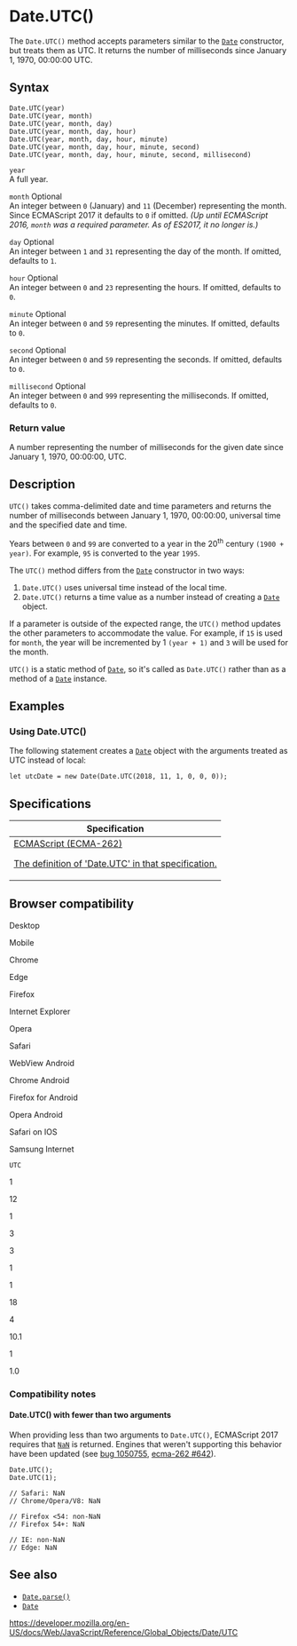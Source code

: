 # Date.UTC()

The `Date.UTC()` method accepts parameters similar to the [`Date`](../date) constructor, but treats them as UTC. It returns the number of milliseconds since January 1, 1970, 00:00:00 UTC.

## Syntax

    Date.UTC(year)
    Date.UTC(year, month)
    Date.UTC(year, month, day)
    Date.UTC(year, month, day, hour)
    Date.UTC(year, month, day, hour, minute)
    Date.UTC(year, month, day, hour, minute, second)
    Date.UTC(year, month, day, hour, minute, second, millisecond)

`year`  
A full year.

`month` <span class="badge inline optional">Optional</span>  
An integer between `0` (January) and `11` (December) representing the month. Since ECMAScript 2017 it defaults to `0` if omitted. _(Up until ECMAScript 2016, `month` was a required parameter. As of ES2017, it no longer is.)_

`day` <span class="badge inline optional">Optional</span>  
An integer between `1` and `31` representing the day of the month. If omitted, defaults to `1`.

`hour` <span class="badge inline optional">Optional</span>  
An integer between `0` and `23` representing the hours. If omitted, defaults to `0`.

`minute` <span class="badge inline optional">Optional</span>  
An integer between `0` and `59` representing the minutes. If omitted, defaults to `0`.

`second` <span class="badge inline optional">Optional</span>  
An integer between `0` and `59` representing the seconds. If omitted, defaults to `0`.

`millisecond` <span class="badge inline optional">Optional</span>  
An integer between `0` and `999` representing the milliseconds. If omitted, defaults to `0`.

### Return value

A number representing the number of milliseconds for the given date since January 1, 1970, 00:00:00, UTC.

## Description

`UTC()` takes comma-delimited date and time parameters and returns the number of milliseconds between January 1, 1970, 00:00:00, universal time and the specified date and time.

Years between `0` and `99` are converted to a year in the 20<sup>th</sup> century `(1900 + year)`. For example, `95` is converted to the year `1995`.

The `UTC()` method differs from the [`Date`](../date) constructor in two ways:

1.  `Date.UTC()` uses universal time instead of the local time.
2.  `Date.UTC()` returns a time value as a number instead of creating a [`Date`](../date) object.

If a parameter is outside of the expected range, the `UTC()` method updates the other parameters to accommodate the value. For example, if `15` is used for `month`, the year will be incremented by 1 `(year + 1)` and `3` will be used for the month.

`UTC()` is a static method of [`Date`](../date), so it's called as `Date.UTC()` rather than as a method of a [`Date`](../date) instance.

## Examples

### Using Date.UTC()

The following statement creates a [`Date`](../date) object with the arguments treated as UTC instead of local:

    let utcDate = new Date(Date.UTC(2018, 11, 1, 0, 0, 0));

## Specifications

<table><thead><tr class="header"><th>Specification</th></tr></thead><tbody><tr class="odd"><td><a href="https://tc39.es/ecma262/#sec-date.utc">ECMAScript (ECMA-262) 
<br/>

<span class="small">The definition of 'Date.UTC' in that specification.</span></a></td></tr></tbody></table>

## Browser compatibility

Desktop

Mobile

Chrome

Edge

Firefox

Internet Explorer

Opera

Safari

WebView Android

Chrome Android

Firefox for Android

Opera Android

Safari on IOS

Samsung Internet

`UTC`

1

12

1

3

3

1

1

18

4

10.1

1

1.0

### Compatibility notes

#### Date.UTC() with fewer than two arguments

When providing less than two arguments to `Date.UTC()`, ECMAScript 2017 requires that [`NaN`](../nan) is returned. Engines that weren't supporting this behavior have been updated (see [bug 1050755](https://bugzilla.mozilla.org/show_bug.cgi?id=1050755), [ecma-262 \#642](https://github.com/tc39/ecma262/pull/642)).

    Date.UTC();
    Date.UTC(1);

    // Safari: NaN
    // Chrome/Opera/V8: NaN

    // Firefox <54: non-NaN
    // Firefox 54+: NaN

    // IE: non-NaN
    // Edge: NaN

## See also

-   [`Date.parse()`](parse)
-   [`Date`](../date)

<a href="https://developer.mozilla.org/en-US/docs/Web/JavaScript/Reference/Global_Objects/Date/UTC" class="_attribution-link">https://developer.mozilla.org/en-US/docs/Web/JavaScript/Reference/Global_Objects/Date/UTC</a>
